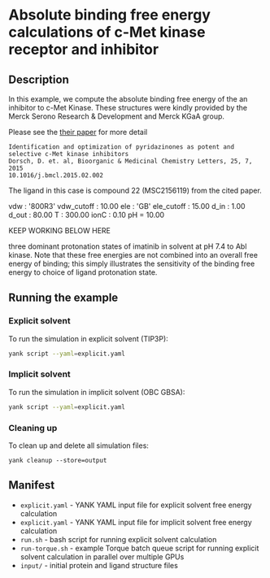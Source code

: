 # Absolute binding free energy calculations of c-Met kinase receptor and inhibitor

## Description

In this example, we compute the absolute binding free energy of the an inhibitor to c-Met Kinase. 
These structures were kindly provided by the Merck Serono Research & Development and Merck KGaA group.
 
Please see the [their paper](http://www.sciencedirect.com/science/article/pii/S0960894X15000955) for more detail

    Identification and optimization of pyridazinones as potent and selective c-Met kinase inhibitors
    Dorsch, D. et. al, Bioorganic & Medicinal Chemistry Letters, 25, 7, 2015
    10.1016/j.bmcl.2015.02.002
    
The ligand in this case is compound 22 (MSC2156119) from the cited paper.
 
vdw        : '800R3'
vdw_cutoff : 10.00
ele        : 'GB'
ele_cutoff : 15.00
d_in       : 1.00
d_out      : 80.00
T          : 300.00
ionC       : 0.10
pH = 10.00
 
 KEEP WORKING BELOW HERE

three dominant protonation states of imatinib in solvent at pH 7.4 to Abl kinase.
Note that these free energies are not combined into an overall free energy of binding; this simply illustrates the sensitivity of the binding free energy to choice of ligand protonation state.

## Running the example

### Explicit solvent

To run the simulation in explicit solvent (TIP3P):
```bash
yank script --yaml=explicit.yaml
```

### Implicit solvent

To run the simulation in implicit solvent (OBC GBSA):
```bash
yank script --yaml=explicit.yaml
```

### Cleaning up
To clean up and delete all simulation files:
```
yank cleanup --store=output
```

## Manifest
* `explicit.yaml` - YANK YAML input file for explicit solvent free energy calculation
* `explicit.yaml` - YANK YAML input file for implicit solvent free energy calculation
* `run.sh` - bash script for running explicit solvent calculation
* `run-torque.sh` - example Torque batch queue script for running explicit solvent calculation in parallel over multiple GPUs
* `input/` - initial protein and ligand structure files

